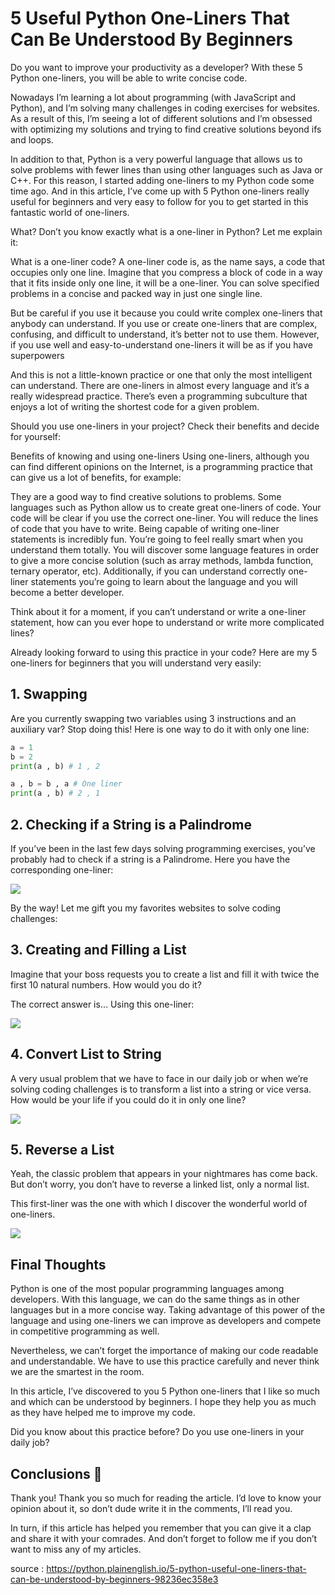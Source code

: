 # 5 Useful Python One-Liners That Can Be Understood By Beginners
Do you want to improve your productivity as a developer? With these 5 Python one-liners, you will be able to write concise code.


Nowadays I’m learning a lot about programming (with JavaScript and Python), and I’m solving many challenges in coding exercises for websites. As a result of this, I’m seeing a lot of different solutions and I’m obsessed with optimizing my solutions and trying to find creative solutions beyond ifs and loops.

In addition to that, Python is a very powerful language that allows us to solve problems with fewer lines than using other languages such as Java or C++. For this reason, I started adding one-liners to my Python code some time ago. And in this article, I’ve come up with 5 Python one-liners really useful for beginners and very easy to follow for you to get started in this fantastic world of one-liners.

What? Don’t you know exactly what is a one-liner in Python? Let me explain it:

What is a one-liner code?
A one-liner code is, as the name says, a code that occupies only one line. Imagine that you compress a block of code in a way that it fits inside only one line, it will be a one-liner. You can solve specified problems in a concise and packed way in just one single line.

But be careful if you use it because you could write complex one-liners that anybody can understand. If you use or create one-liners that are complex, confusing, and difficult to understand, it’s better not to use them. However, if you use well and easy-to-understand one-liners it will be as if you have superpowers

And this is not a little-known practice or one that only the most intelligent can understand. There are one-liners in almost every language and it’s a really widespread practice. There’s even a programming subculture that enjoys a lot of writing the shortest code for a given problem.

Should you use one-liners in your project? Check their benefits and decide for yourself:

Benefits of knowing and using one-liners
Using one-liners, although you can find different opinions on the Internet, is a programming practice that can give us a lot of benefits, for example:

They are a good way to find creative solutions to problems.
Some languages such as Python allow us to create great one-liners of code.
Your code will be clear if you use the correct one-liner.
You will reduce the lines of code that you have to write.
Being capable of writing one-liner statements is incredibly fun.
You’re going to feel really smart when you understand them totally.
You will discover some language features in order to give a more concise solution (such as array methods, lambda function, ternary operator, etc).
Additionally, if you can understand correctly one-liner statements you’re going to learn about the language and you will become a better developer.

Think about it for a moment, if you can’t understand or write a one-liner statement, how can you ever hope to understand or write more complicated lines?

Already looking forward to using this practice in your code? Here are my 5 one-liners for beginners that you will understand very easily:

## 1. Swapping
Are you currently swapping two variables using 3 instructions and an auxiliary var? Stop doing this! Here is one way to do it with only one line:

```python
a = 1
b = 2
print(a , b) # 1 , 2
```

```python
a , b = b , a # One liner
print(a , b) # 2 , 1
```

## 2. Checking if a String is a Palindrome
If you’ve been in the last few days solving programming exercises, you’ve probably had to check if a string is a Palindrome. Here you have the corresponding one-liner:

<img src="https://miro.medium.com/max/2400/1*qi00OOZSqLQeHD3EgzZaNA.png">

By the way! Let me gift you my favorites websites to solve coding challenges:



## 3. Creating and Filling a List
Imagine that your boss requests you to create a list and fill it with twice the first 10 natural numbers. How would you do it?

The correct answer is… Using this one-liner:

<img src="https://miro.medium.com/max/690/1*wn2C0mfaKgI85Ua7vOKqAg.png">


## 4. Convert List to String
A very usual problem that we have to face in our daily job or when we’re solving coding challenges is to transform a list into a string or vice versa. How would be your life if you could do it in only one line?

<img src="https://miro.medium.com/max/2400/1*jsYaT4UD3OqssAhK1j0osw.png">


## 5. Reverse a List
Yeah, the classic problem that appears in your nightmares has come back. But don’t worry, you don’t have to reverse a linked list, only a normal list.

This first-liner was the one with which I discover the wonderful world of one-liners.

<img src="https://miro.medium.com/max/580/1*hTJMlI4tEFwdzI4o3QVHgA.png">


## Final Thoughts
Python is one of the most popular programming languages among developers. With this language, we can do the same things as in other languages but in a more concise way. Taking advantage of this power of the language and using one-liners we can improve as developers and compete in competitive programming as well.

Nevertheless, we can’t forget the importance of making our code readable and understandable. We have to use this practice carefully and never think we are the smartest in the room.

In this article, I’ve discovered to you 5 Python one-liners that I like so much and which can be understood by beginners. I hope they help you as much as they have helped me to improve my code.

Did you know about this practice before? Do you use one-liners in your daily job?

## Conclusions 👋
Thank you! Thank you so much for reading the article. I’d love to know your opinion about it, so don’t dude write it in the comments, I’ll read you.

In turn, if this article has helped you remember that you can give it a clap and share it with your comrades. And don’t forget to follow me if you don’t want to miss any of my articles.


source : https://python.plainenglish.io/5-python-useful-one-liners-that-can-be-understood-by-beginners-98236ec358e3